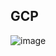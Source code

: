## GCP
![image](https://github.com/newbie-sandy/mysql_cloudmanaged_databases/assets/143536852/b3120c99-5222-408f-83b2-b8f802eb164b)
